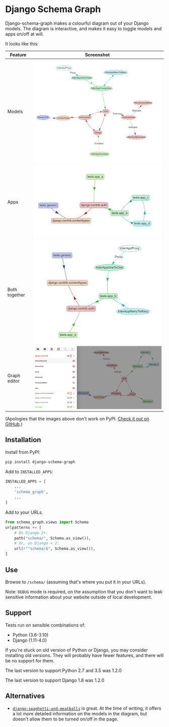 # Django Schema Graph

Django-schema-graph makes a colourful diagram out of your Django models. The
diagram is interactive, and makes it easy to toggle models and apps on/off at
will.

It looks like this:

| Feature       | Screenshot |
| ---           | --- |
| Models        | ![models screenshot](docs-images/models.png) |
| Apps          | ![apps screenshot](docs-images/apps.png) |
| Both together | ![models and apps screenshot](docs-images/combination.png) |
| Graph editor  | ![menu screenshot](docs-images/menu.png) |

(Apologies that the images above don't work on PyPI. [Check it out on
GitHub](https://github.com/meshy/django-schema-graph/blob/master/README.md).)


## Installation

Install from PyPI:

```bash
pip install django-schema-graph
```

Add to `INSTALLED_APPS`:

```python
INSTALLED_APPS = [
    ...
    'schema_graph',
    ...
]
```

Add to your URLs.

```python
from schema_graph.views import Schema
urlpatterns += [
    # On Django 2+:
    path("schema/", Schema.as_view()),
    # Or, on Django < 2:
    url(r"^schema/$", Schema.as_view()),
]
```

## Use

Browse to `/schema/` (assuming that's where you put it in your URLs).

Note: `DEBUG` mode is required, on the assumption that you don't want to leak
sensitive information about your website outside of local development.

## Support

Tests run on sensible combinations of:
- Python (3.6-3.10)
- Django (1.11-4.0)

If you're stuck on old version of Python or Django, you may consider installing
old versions.
They will probably have fewer features, and there will be no support for them.

The last version to support Python 2.7 and 3.5 was 1.2.0

The last version to support Django 1.8 was 1.2.0

## Alternatives

- [`django-spaghetti-and-meatballs`](https://github.com/LegoStormtroopr/django-spaghetti-and-meatballs)
  is great. At the time of writing, it offers a lot more detailed information
  on the models in the diagram, but doesn't allow them to be turned on/off in
  the page.
